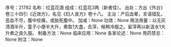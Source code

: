 序号：21782
名称：红蓝花酒
组成：红蓝花3两（新者佳）。
出处：方出《外台》卷三十四引《近效方》，名见《妇人良方》卷十八。
主治：产后血晕，言语错乱，恶血不尽，腹中绞痛，或胎死腹中。
加减：None
功效：None
用法用量：以无灰清酒半升，童子小便半大升，煮取1大盏，去滓，候稍冷服之。留滓再以新汲水1大升煮之良久服。
制备方法：None
临床应用：None
各家论述：None
用药禁忌：None
附注：None
